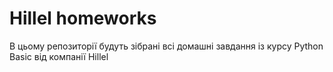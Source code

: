 # Hillel homeworks

 В цьому репозиторії будуть зібрані всі домашні завдання із курсу Python Basic від компанії Hillel

